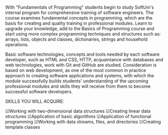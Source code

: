 With "Fundamentals of Programming" students begin to study SoftUni's internal program for comprehensive training of software engineers. The course examines fundamental concepts in programming, which are the basis for creating and quality training in professional modules. Learn to upgrade your knowledge, add to the Basics of Programming course and start using more complex programming techniques and structures such as: arrays, lists, objects and classes, dictionaries, strings and household operations.

Basic software technologies, concepts and tools needed by each software developer, such as HTML and CSS, HTTP, acquaintance with databases and web technologies, work with Git and GitHub are studied. Consideration is based on web development, as one of the most common in practice approach to creating software applications and systems, with which the module successfully builds students' understanding of the upcoming professional modules and skills they will receive from them to become successful software developers.

SKILLS YOU WILL ACQUIRE: 

☑Working with two-dimensional data structures
☑Creating linear data structures
☑Application of basic algorithms
☑Application of functional programming
☑Working with data streams, files, and directories
☑Creating template classes
